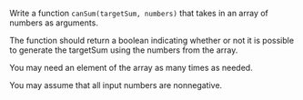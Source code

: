 Write a function `canSum(targetSum, numbers)` that takes in an array of numbers as arguments. 

The function should return a boolean indicating whether or not it is possible to generate the targetSum using the numbers from the array.

You may need an element of the array as many times as needed.

You may assume that all input numbers are nonnegative.